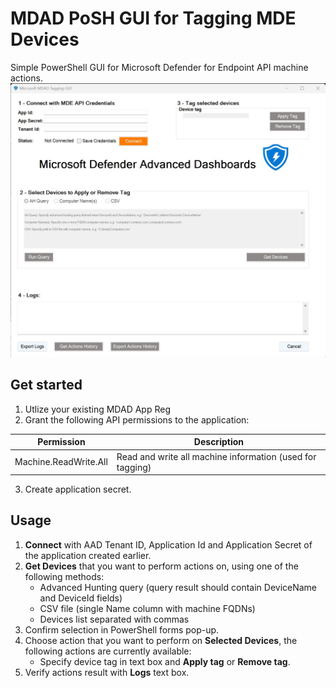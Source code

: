 # MDAD PoSH GUI for Tagging MDE Devices 
Simple PowerShell GUI for Microsoft Defender for Endpoint API machine actions.
![alt text](/MDAD-Tagging.jpg)
## Get started
1. Utlize your existing MDAD App Reg
2. Grant the following API permissions to the application:

| Permission | Description |
|-------------------------|----------------------|
| Machine.ReadWrite.All |	Read and write all machine information (used for tagging) |

3. Create application secret.
## Usage
1. **Connect** with AAD Tenant ID, Application Id and Application Secret of the application created earlier.
2. **Get Devices** that you want to perform actions on, using one of the following methods:
    * Advanced Hunting query (query result should contain DeviceName and DeviceId fields)
    * CSV file (single Name column with machine FQDNs)
    * Devices list separated with commas
3. Confirm selection in PowerShell forms pop-up.
4. Choose action that you want to perform on **Selected Devices**, the following actions are currently available:
    * Specify device tag in text box and **Apply tag** or **Remove tag**.
5. Verify actions result with **Logs** text box.


